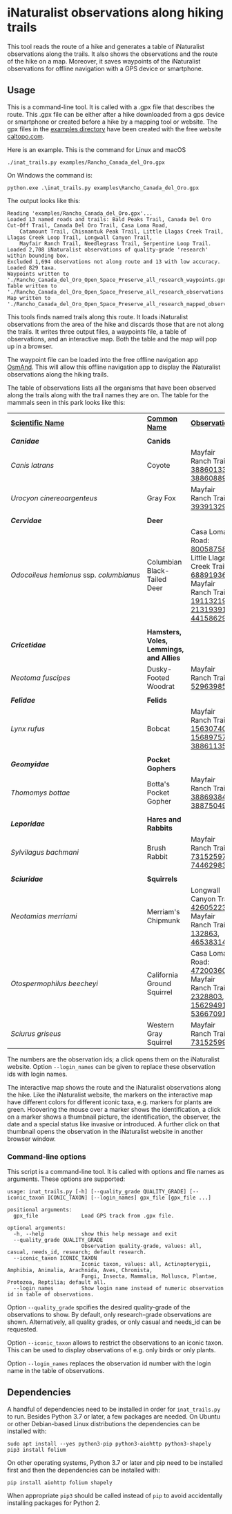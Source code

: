 # iNaturalist observations along hiking trails

This tool reads the route of a hike and generates a table of iNaturalist observations along the trails. It also shows the observations and the route of the hike on a map. Moreover, it saves waypoints of the iNaturalist observations for offline navigation with a GPS device or smartphone.


## Usage

This is a command-line tool. It is called with a .gpx file that describes the route. This .gpx file can be either after a hike downloaded from a gps device or 
smartphone or created before a hike by a mapping tool or website. The gpx files in the [examples directory](https://github.com/joergmlpts/iNat-trails/tree/main/examples)
have been created with the free website [caltopo.com](https://caltopo.com).

Here is an example. This is the command for Linux and macOS

```
./inat_trails.py examples/Rancho_Canada_del_Oro.gpx
```

On Windows the command is:

```
python.exe .\inat_trails.py examples\Rancho_Canada_del_Oro.gpx
```

The output looks like this:
```
Reading 'examples/Rancho_Canada_del_Oro.gpx'...
Loaded 13 named roads and trails: Bald Peaks Trail, Canada Del Oro Cut-Off Trail, Canada Del Oro Trail, Casa Loma Road,
    Catamount Trail, Chisnantuk Peak Trail, Little Llagas Creek Trail, Llagas Creek Loop Trail, Longwall Canyon Trail,
    Mayfair Ranch Trail, Needlegrass Trail, Serpentine Loop Trail.
Loaded 2,708 iNaturalist observations of quality-grade 'research' within bounding box.
Excluded 1,694 observations not along route and 13 with low accuracy.
Loaded 829 taxa.
Waypoints written to './Rancho_Canada_del_Oro_Open_Space_Preserve_all_research_waypoints.gpx'.
Table written to './Rancho_Canada_del_Oro_Open_Space_Preserve_all_research_observations.html'.
Map written to './Rancho_Canada_del_Oro_Open_Space_Preserve_all_research_mapped_observations.html'.
```

This tools finds named trails along this route. It loads iNaturalist observations from the area of the hike and discards those that are not along the trails. It
writes three output files, a waypoints file, a table of observations, and an interactive map. Both the table and the map will pop up in a browser.

The waypoint file can be loaded into the free offline navigation app [OsmAnd](https://osmand.net/). This will allow this offline navigation app to display the
iNaturalist observations along the hiking trails.

The table of observations lists all the organisms that have been observed along the trails along with the trail names they are on. The table for the mammals 
seen in this park looks like this:

<table>
<tr><td><u><b>Scientific Name</b></u></td><td><u><b>Common Name</b></u></td><td><u><b>Observations</b></u></td></tr>
<tr><td></td><td></td><td></td><td></td></tr>
<tr><td><b><i>Canidae</i></b></td><td><b>Canids</b></td><td></td></tr>
<tr><td><i>Canis&nbsp;latrans</i></td><td>Coyote</td><td>Mayfair Ranch Trail: <a href="https://www.inaturalist.org/observations/38860133"
target="_blank">38860133</a>, <a href="https://www.inaturalist.org/observations/38860889" target="_blank">38860889</a></td></tr>
<tr><td><i>Urocyon&nbsp;cinereoargenteus</i></td><td>Gray Fox</td><td>Mayfair Ranch Trail: <a href="https://www.inaturalist.org/observations/39391329" 
 target="_blank">39391329</a></td></tr><tr><td></td><td></td><td></td><td></td></tr>
<tr><td><b><i>Cervidae</i></b></td><td><b>Deer</b></td><td></td></tr>
<tr><td><i>Odocoileus&nbsp;hemionus</i>&nbsp;ssp.&nbsp;<i>columbianus</i></td><td>Columbian Black-Tailed Deer</td><td>Casa Loma Road: <a
 href="https://www.inaturalist.org/observations/80058758"
 target="_blank">80058758</a>; Little Llagas Creek Trail: <a href="https://www.inaturalist.org/observations/68891936" target="_blank">68891936</a>; Mayfair Ranch
 Trail: <a href="https://www.inaturalist.org/observations/19113219" target="_blank">19113219</a>, <a href="https://www.inaturalist.org/observations/21319391"
target="_blank">21319391</a>, <a href="https://www.inaturalist.org/observations/44158629" target="_blank">44158629</a></td></tr>
<tr><td></td><td></td><td></td><td></td></tr><tr><td><b><i>Cricetidae</i></b></td><td><b>Hamsters, Voles, Lemmings, and Allies</b></td><td></td></tr>
<tr><td><i>Neotoma&nbsp;fuscipes</i></td><td>Dusky-Footed Woodrat</td><td>Mayfair Ranch Trail: <a href="https://www.inaturalist.org/observations/52963985"
target="_blank">52963985</a></td></tr><tr><td></td><td></td><td></td><td></td></tr>
<tr><td><b><i>Felidae</i></b></td><td><b>Felids</b></td><td></td></tr>
<tr><td><i>Lynx&nbsp;rufus</i></td><td>Bobcat</td><td>Mayfair Ranch Trail: <a href="https://www.inaturalist.org/observations/15630740" 
 target="_blank">15630740</a>, <a href="https://www.inaturalist.org/observations/15689757" target="_blank">15689757</a>, <a
 href="https://www.inaturalist.org/observations/38861135" target="_blank">38861135</a></td></tr><tr><td></td><td></td><td></td><td></td></tr>
<tr><td><b><i>Geomyidae</i></b></td><td><b>Pocket Gophers</b></td><td></td></tr>
<tr><td><i>Thomomys&nbsp;bottae</i></td><td>Botta's Pocket Gopher</td><td>Mayfair Ranch Trail: <a href="https://www.inaturalist.org/observations/38869384" 
  target="_blank">38869384</a>, <a href="https://www.inaturalist.org/observations/38875049" target="_blank">38875049</a></td></tr>
<tr><td></td><td></td><td></td><td></td></tr>
<tr><td><b><i>Leporidae</i></b></td><td><b>Hares and Rabbits</b></td><td></td></tr>
<tr><td><i>Sylvilagus&nbsp;bachmani</i></td><td>Brush Rabbit</td><td>Mayfair Ranch Trail: <a href="https://www.inaturalist.org/observations/73152597"
 target="_blank">73152597</a>,
 <a href="https://www.inaturalist.org/observations/74462983" target="_blank">74462983</a></td></tr>
<tr><td></td><td></td><td></td><td></td></tr><tr><td><b><i>Sciuridae</i></b></td><td><b>Squirrels</b></td><td></td></tr>
<tr><td><i>Neotamias&nbsp;merriami</i></td><td>Merriam's Chipmunk</td><td>Longwall Canyon Trail: <a href="https://www.inaturalist.org/observations/42605223" 
 target="_blank">42605223</a>; Mayfair Ranch Trail: <a href="https://www.inaturalist.org/observations/132863" target="_blank">132863</a>, <a 
 href="https://www.inaturalist.org/observations/46538314" target="_blank">46538314</a></td></tr>
<tr><td><i>Otospermophilus&nbsp;beecheyi</i></td><td>California Ground Squirrel</td><td>Casa Loma Road: <a
href="https://www.inaturalist.org/observations/47200360" target="_blank">47200360</a>;
 Mayfair Ranch Trail: <a href="https://www.inaturalist.org/observations/2328803" target="_blank">2328803</a>,
<a href="https://www.inaturalist.org/observations/15629491" target="_blank"> 15629491</a>, <a href="https://www.inaturalist.org/observations/53667091" 
 target="_blank">53667091</a></td></tr>
<tr><td><i>Sciurus&nbsp;griseus</i></td><td>Western Gray Squirrel</td><td>Mayfair Ranch Trail: <a href="https://www.inaturalist.org/observations/73152599"
 target="_blank">73152599</a></td></tr>
</table>

The numbers are the observation ids; a click opens them on the iNaturalist website. Option `--login_names` can be given to replace these observation ids with login names.

The interactive map shows the route and the iNaturalist observations along the hike. Like the iNaturalist website, the markers on the interactive map have
different colors for different iconic taxa, e.g. markers for plants are green. Hoovering the mouse over a marker shows the identification, a click on a marker
shows a thumbnail picture, the identification, the observer, the date and a special status like invasive or introduced. A further click on that thumbnail opens
the observation in the iNaturalist website in another browser window.

### Command-line options

This script is a command-line tool. It is called with options and file names as arguments. These options are supported:

```
usage: inat_trails.py [-h] [--quality_grade QUALITY_GRADE] [--iconic_taxon ICONIC_TAXON] [--login_names] gpx_file [gpx_file ...]

positional arguments:
  gpx_file              Load GPS track from .gpx file.

optional arguments:
  -h, --help            show this help message and exit
  --quality_grade QUALITY_GRADE
                        Observation quality-grade, values: all, casual, needs_id, research; default research.
  --iconic_taxon ICONIC_TAXON
                        Iconic taxon, values: all, Actinopterygii, Amphibia, Animalia, Arachnida, Aves, Chromista,
                        Fungi, Insecta, Mammalia, Mollusca, Plantae, Protozoa, Reptilia; default all.
  --login_names         Show login name instead of numeric observation id in table of observations.
```

Option `--quality_grade` spcifies the desired quality-grade of the observations to show. By default, only research-grade observations are shown. Alternatively,
all quality grades, or only casual and needs_id can be requested.

Option `--iconic_taxon` allows to restrict the observations to an iconic taxon. This can be used to display observations of e.g. only birds or only plants.

Option `--login_names` replaces the observation id number with the login name in the table of observations.


## Dependencies

A handful of dependencies need to be installed in order for `inat_trails.py` to run. Besides Python 3.7 or later, a few packages are needed. On Ubuntu or other
Debian-based Linux distributions the dependencies can be installed with:
```
sudo apt install --yes python3-pip python3-aiohttp python3-shapely
pip3 install folium
```

On other operating systems, Python 3.7 or later and pip need to be installed first and then the dependencies can be installed with:
```
pip install aiohttp folium shapely
```

When appropriate `pip3` should be called instead of `pip` to avoid accidentally installing packages for Python 2.
